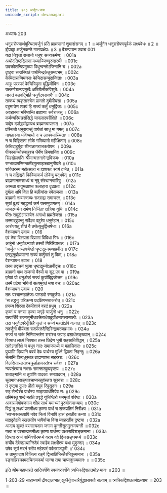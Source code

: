 ```yaml
---
title: २०३ अर्जुन-जयः
unicode_script: devanagari

---
```



अध्यायः 203

धनुरारोपणार्थमुत्थितमर्जुनं प्रति ब्राह्मणानां शुभाशंसनम् ॥ 1 ॥ अर्जुनेन धनुरारोपणपूर्वकं लक्ष्यवेधः ॥ 2 ॥ द्रौपद्या अर्जुनकण्ठे मालाप्रक्षेपः ॥ 3 ॥
वैशम्पायन उवाच 	001  
यदा निवृत्ता राजानो धनुषः सज्यकर्मणः ।	001a  
अथोदतिष्ठद्विप्राणां मध्याज्जिष्णुरुदारधीः ॥	001c  
उदक्रोशन्विप्रमुख्या विधुन्वन्तोऽजिनानि च ।	002a  
दृष्ट्वा सम्प्रस्थितं पार्थमिन्द्रकेतुसमप्रभम् ॥	002c  
केचिदासन्विमनसः केचिदासन्मुदान्विताः ।	003a  
आहुः परस्परं केचिन्निपुणा बुद्धिजीविनः ॥	003c  
यत्कर्णशल्यप्रमुखैः क्षत्रियैर्लोकविश्रुतैः ।	004a  
नानतं बलवद्भिर्हि धनुर्वेदपरायणैः ॥	004c  
तत्कथं त्वकृतास्त्रेण प्राणतो दुर्बलीयसा ।	005a  
वटुमात्रेण शक्यं हि सज्यं कर्तुं धनुर्द्विजाः ॥	005c  
अवहास्या भविष्यन्ति ब्राह्मणाः सर्वराजसु ।	006a  
कर्मण्यस्मिन्नसंसिद्धे चापलादपरीक्षिते ॥	006c  
यद्येष दर्पाद्धर्षाद्वाप्यथ ब्राह्मणचापलात् ।	007a  
प्रस्थितो धनुरायन्तुं वार्यतां साधु मा गमत् ॥	007c  
नावहास्या भविष्यामो न च लाघवमास्थिताः ।	008a  
न च विद्विष्टतां लोके गमिष्यामो महीक्षिताम् ॥	008c  
केचिदाहुर्युवा श्रीमान्नागराजकरोपमः ।	009a  
पीनस्कन्धोरुबाहुश्च धैर्येण हिमवानिव ॥	009c  
सिंहखेलगतिः श्रीमान्मत्तनागेन्द्रविक्रमः ।	010a  
सम्भाव्यमस्मिन्कर्मेदमुत्साहाच्चानुमीयते ॥	010c  
शक्तिरस्य महोत्साहा न ह्यशक्तः स्वयं व्रजेत् ।	011a  
न च तद्विद्यते किञ्चित्कर्म लोकेषु यद्भवेत् ॥	011c  
ब्राह्मणानामसाध्यं च नृषु संस्थानचारिषु ।	012a  
अब्भक्षा वायुभक्षाश्च फलाहारा दृढव्रताः ॥	012c  
दुर्बला अपि विप्रा हि बलीयांसः स्वेतजसा ।	013a  
ब्राह्मणो नावमन्तव्यः सदसद्वा समाचरन् ॥	013c  
सुखं दुःखं महद्ध्रस्वं कर्म यत्समुपागतम् ।	014a  
जामदग्न्येन रामेण निर्जिताः क्षत्रिया युधि ॥	014c  
पीतः समुद्रोऽगस्त्येन अगाधो ब्रह्मतेजसा ।	015a  
तस्माद्ब्रुवन्तु सर्वेऽत्र वटुरेष धनुर्महान् ॥	015c  
आरोपयतु शीघ्रं वै तथेत्यूचुर्द्विजर्षभाः ।	016a  
वैशम्पायन उवाच ।	016  
एवं तेषां विलपतां विप्राणां विविधा गिरः ॥	016c  
अर्जुनो धनुषोऽभ्याशे तस्थौ गिरिरिवाचलः ।	017a  
\'अर्जुनः पाण्डवश्रेष्ठो धृष्टद्युम्नमथाब्रवीत् ॥	017c  
एतद्धनुर्ब्राह्मणानां सज्यं कर्तुमलं तु किम् ।	018a  
वैशम्पायन उवाच ।	018  
तस्य तद्वचनं श्रुत्वा धृष्टद्युम्नोऽब्रवीद्वचः ॥	018c  
ब्राह्मणो वाथ राजन्यो वैश्यो वा शूद्र एव वा ।	019a  
एतेषां यो धनुःश्रेष्ठं सज्यं कुर्याद्द्विजोत्तम ॥	019c  
तस्मै प्रदेया भगिनी सत्यमुक्तं मया वचः ॥	020ac  
वैशम्पायन उवाच ।	020  
ततः पश्चान्महातेजाः पाण्डवो रणदुर्जयः ।	021a  
\'स तद्धनुः परिक्रम्य प्रदक्षिणमथाकरोत् ॥	021c  
प्रणम्य शिरसा देवमीशानं वरदं प्रभुम् ।	022a  
कृष्णं च मनसा कृत्वा जगृहे चार्जुनो धनुः ॥	022c  
यत्पार्थिवै रुक्मसुनीथवक्रैराधेयदुर्योधनशल्यसाल्वैः ।	023a  
तदा धनुर्वेदपरैर्नृसिंहैः कृतं न सज्यं महतोऽपि यत्नात् ॥	023c  
तदर्जुनो वीर्यवतां सदर्पस्तदैन्द्रिरिन्द्रावरजप्रभावः ।	024a  
सज्यं च चक्रे निमिषान्तरेण शरांश्च जग्राह दशार्धसङ्ख्यान् ॥	024c  
विव्याध लक्ष्यं निपपात तच्च छिद्रेण भूमौ सहसातिविद्धम् ।	025a  
ततोऽन्तरिक्षे च बभूव नादः समाजमध्ये च महान्निनादः ॥	025c  
पुष्पाणि दिव्यानि ववर्ष देवः पार्थस्य मूर्ध्नि द्विषतां निहन्तुः ॥	026a  
चेलानि विव्यधुस्तत्र ब्राह्मणाश्च सहस्रशः ।	026c  
विलक्षितास्ततश्चक्रुर्हाहाकारांश्च सर्वशः ।	027a  
न्यपतंश्चात्र नभसः समन्तात्पुष्पवृष्टयः ॥	027c  
शताङ्गानि च तूर्याणि वादकाः समवादयन् ।	028a  
सूतमागधसङ्घाश्चाप्यस्तुवंस्तत्र सुस्वराः ॥	028c  
तं दृष्ट्वा द्रुपदः प्रीतो बभूव रिपुसूदनः ।	029a  
सह सैन्यैश्च पार्थस्य साहाय्यार्थमियेष सः ॥	029c  
तस्मिंस्तु शब्दे महति प्रवृद्धे युधिष्ठिरो धर्मभृतां वरिष्ठः ।	030a  
आवासमेवोपजगाम शीघ्रं सार्धं यमाभ्यां पुरुषोत्तमाभ्याम् ॥	030c  
विद्धं तु लक्ष्यं प्रसमीक्ष्य कृष्णा पार्थं च शक्रप्रतिमं निरीक्ष्य ।	031a  
\'स्वभ्यस्तरूपापि नवेव नित्यं विनापि हासं हसतीव कन्या ॥	031c  
मदादृतेऽपि स्खलतीव भावैर्वाचा विना व्याहरतीव दृष्ट्या ।	032a  
आदाय शुक्लं वरमाल्यदाम जगाम कुन्तीसुतमुत्स्मयन्ती ॥	032c  
गत्वा च पश्चात्प्रसमीक्ष्य कृष्णा पार्थस्य वक्षस्यविशङ्कमाना ।	033a  
क्षिप्त्वा स्रजं पार्थिववीरमध्ये वराय वव्रे द्विजसङ्घमध्ये ॥	033c  
शचीव देवेन्द्रमथाग्निदेवं स्वाहेव लक्ष्मीश्च यथा मुकुन्दम् ।	034a  
उषेव सूर्यं मदनं रतीव महेश्वरं पर्वतराजपुत्री ॥\'	034c  
स तामुपादाय विजित्य रङ्गे द्विजातिभिस्तैरभिपूज्यमानः ।	035a  
रङ्गान्निरक्रामदचिन्त्यकर्मा पत्न्या तया चाप्यनुगम्यमानः ॥ ॥	035c  

इति श्रीमन्महाभारते आदिपर्वणि स्वयंवरपर्वणि त्र्यधिकद्विशततमोऽध्यायः ॥ 203 ॥

1-203-29 साहाय्यार्थं द्रौपद्यलाभात् क्षुब्धैर्नृपान्तरैर्युद्धप्रसक्तौ सत्याम् ॥ त्र्यधिकद्विशततमोऽध्यायः ॥ 203 ॥